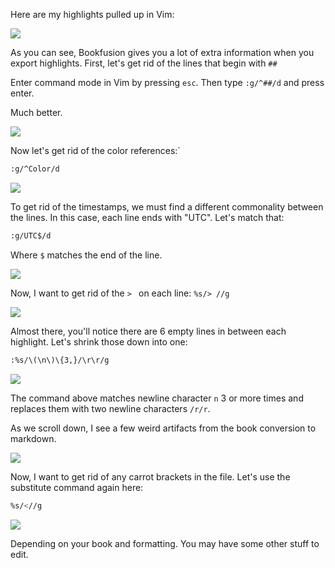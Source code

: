 Here are my highlights pulled up in Vim:

![](/images/Pasted%20image%2020240414034031.png)

As you can see, Bookfusion gives you a lot of extra information when you export highlights. First, let's get rid of the lines that begin with `##`

Enter command mode in Vim by pressing `esc`. Then type `:g/^##/d` and press enter.

Much better. 


![](/images/Pasted%20image%2020240414034407.png)

Now let's get rid of the color references:`
```bash
:g/^Color/d
```

![](/images/Pasted%20image%2020240414034652.png)

To get rid of the timestamps, we must find a different commonality between the lines. In this case, each line ends with "UTC". Let's match that: 
```bash
:g/UTC$/d
```

Where `$` matches the end of the line.  

![](/images/Pasted%20image%2020240414035013.png)

Now, I want to get rid of the `> ` on each line: 
`%s/> //g`

![](/images/Pasted%20image%2020240414035218.png)

Almost there, you'll notice there are 6 empty lines in between each highlight. Let's shrink those down into one: 
```bash
:%s/\(\n\)\{3,}/\r\r/g
```


![](/images/Pasted%20image%2020240414035716.png)

The command above matches newline character `n` 3 or more times and replaces them with two newline characters `/r/r`.

As we scroll down, I see a few weird artifacts from the book conversion to markdown.

![](/images/Pasted%20image%2020240414040052.png)

Now, I want to get rid of any carrot brackets in the file. Let's use the substitute command again here:
```bash
%s/<//g
```

![](/images/Pasted%20image%2020240414040338.png)

Depending on your book and formatting. You may have some other stuff to edit. 